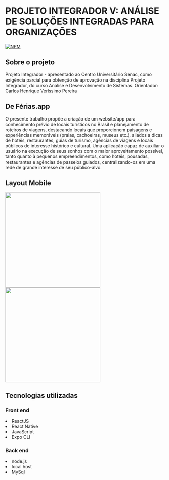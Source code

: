 # PROJETO INTEGRADOR V: ANÁLISE DE SOLUÇÕES INTEGRADAS PARA ORGANIZAÇÕES
[![NPM](https://img.shields.io/npm/l/react)](https://github.com/Lincoln137/PROJETO-INTEGRADOR-V-ANALISE-DE-SOLUCOES-INTEGRADAS-PARA-ORGANIZACOES/blob/master/LICENSE)

## Sobre o projeto

Projeto Integrador - apresentado ao Centro Universitário Senac, como exigência parcial para obtenção de aprovação na disciplina Projeto Integrador, do curso Análise e Desenvolvimento de Sistemas.
Orientador: Carlos Henrique Veríssimo Pereira


## De Férias.app

O presente trabalho propõe a criação de um website/app para conhecimento prévio de locais turísticos no Brasil e planejamento de roteiros de viagens, destacando locais que proporcionem paisagens e experiências memoráveis (praias, cachoeiras, museus etc.), aliados a dicas de hotéis, restaurantes, guias de turismo, agências de viagens e locais públicos de interesse histórico e cultural. Uma aplicação capaz de auxiliar o usuário na execução de seus sonhos com o maior aproveitamento possível, tanto quanto à pequenos empreendimentos, como hotéis, pousadas, restaurantes e agências de passeios guiados, centralizando-os em uma rede de grande interesse de seu público-alvo. 

## Layout Mobile

<img align = "left" height = "300" src = https://raw.githubusercontent.com/gist/Lincoln137/b5c6376c28b844b109910529817c6fd4/raw/ec71fd6e51b6c5a70fdf68c6d357f3ca9edc195d/Splashcard.svg />
<img align = "center" height = "300" src = https://raw.githubusercontent.com/gist/Lincoln137/b5c6376c28b844b109910529817c6fd4/raw/189e234fac4180e38a47124911b500bc454036cf/Registercard.svg/>

## Tecnologias utilizadas

### Front end
<li>ReactJS 
<li>React Native
<li>JavaScript
<li>Expo CLI

### Back end
<li>node.js
<li>local host
<li>MySql
  
  
